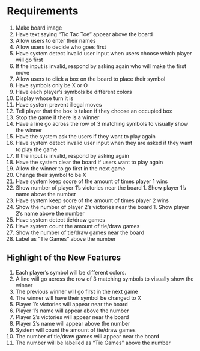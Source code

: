 # Requirements
1. Make board image
2. Have text saying “Tic Tac Toe” appear above the board
3. Allow users to enter their names
4. Allow users to decide who goes first
  1. Have system detect invalid user input when users choose which player will go first
  2. If the input is invalid, respond by asking again who will make the first move
5. Allow users to click a box on the board to place their symbol
  1. Have symbols only be X or O
  2. Have each player’s symbols be different colors
6. Display whose turn it is
7. Have system prevent illegal moves
  1. Tell player that the box is taken if they choose an occupied box
8. Stop the game if there is a winner
  1. Have a line go across the row of 3 matching symbols to visually show the winner
9. Have the system ask the users if they want to play again
  1. Have system detect invalid user input when they are asked if they want to play the game
  2. If the input is invalid, respond by asking again
10. Have the system clear the board if users want to play again
11. Allow the winner to go first in the next game
  1. Change their symbol to be X
12. Have system keep score of the amount of times player 1 wins
  1. Show number of player 1’s victories near the board
    1. Show player 1’s name above the number
13. Have system keep score of the amount of times player 2 wins
  1. Show the number of player 2’s victories near the board
    1. Show player 2’s name above the number
14. Have system detect tie/draw games
15. Have system count the amount of tie/draw games
  1. Show the number of tie/draw games near the board
  2. Label as “Tie Games” above the number

## Highlight of the New Features
1. Each player’s symbol will be different colors.
2. A line will go  across the row of 3 matching symbols to visually show the winner
3. The previous winner will go first in the next game
  1. The winner will have their symbol be changed to X
4. Player 1’s victories will appear near the board
  1. Player 1’s name will appear above the number
5. Player 2’s victories will appear near the board
  1. Player 2’s name will appear above the number
6. System will count the amount of tie/draw games
  1. The number of tie/draw games will appear near the board
  2. The number will be labelled as “Tie Games” above the number
